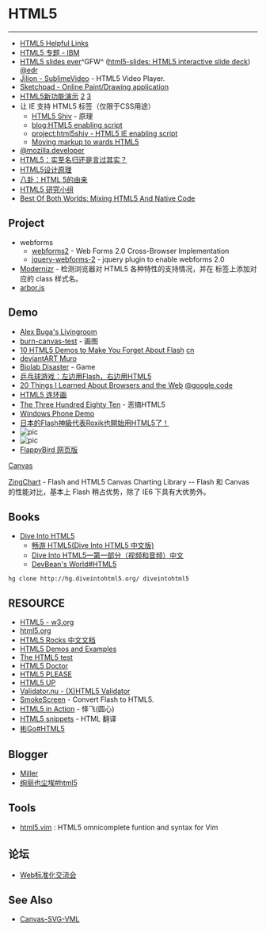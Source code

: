 
# HTML5

----

* [HTML5 Helpful Links](http://www.last-child.com/html5-helpful-links/)
* [HTML5 专题 - IBM](http://www.ibm.com/developerworks/cn/web/lp/html5/)
* [HTML5 slides ever](http://apirocks.com/html5/html5.html)^GFW^
  ([html5-slides: HTML5 interactive slide deck](http://code.google.com/p/html5-slides/))
  [@edr](https://twitter.com/edr)
* [Jilion - SublimeVideo](http://jilion.com/sublime/video) - HTML5 Video Player.
* [Sketchpad - Online Paint/Drawing application](http://mugtug.com/sketchpad/)
* [HTML5新功能演示](http://ioio.name/html5-demo.html)
  [2](http://ioio.name/html5/html5_zh_CN.html)
  [3](http://directguo.com/html5/)
* 让 IE 支持 HTML5 标签（仅限于CSS用途）
    * [HTML5 Shiv](http://ejohn.org/blog/html5-shiv/) - 原理
    * [blog:HTML5 enabling script](http://remysharp.com/2009/01/07/html5-enabling-script/)
    * [project:html5shiv - HTML5 IE enabling script](http://code.google.com/p/html5shiv/)
    * [Moving markup to wards HTML5](http://www.fofronline.com/2009-06/moving-markup-towards-html5/)
* [@mozilla.developer](https://developer.mozilla.org/en/HTML/HTML5)
* [HTML5：实至名归还是言过其实？](http://blog.csdn.net/comsharp/archive/2010/05/01/5547978.aspx)
* [HTML5设计原理](http://www.cn-cuckoo.com/2010/10/21/the-design-of-html5-2151.html)
* [八卦：HTML 5的由来](http://shawphy.com/2011/01/how-do-html5-birth.html)
* [HTML5 研究小组](http://www.mhtml5.com/)
* [Best Of Both Worlds: Mixing HTML5 And Native Code](http://mobile.smashingmagazine.com/2013/10/17/best-of-both-worlds-mixing-html5-native-code/)

## Project

* webforms
    * [webforms2](http://code.google.com/p/webforms2/) - Web Forms 2.0 Cross-Browser Implementation
    * [jquery-webforms-2](http://code.google.com/p/jquery-webforms-2/) - jquery plugin to enable webforms 2.0
* [Modernizr](http://www.modernizr.com/) - 检测浏览器对 HTML5 各种特性的支持情况，并在 <html> 标签上添加对应的 class 样式名。
* [arbor.js](http://arborjs.org/)

## Demo

* [Alex Buga's Livingroom](http://www.alexbuga.com/v9/)
* [burn-canvas-test](http://guciek.net/test/burn) - 画图
* [10 HTML5 Demos to Make You Forget About Flash](http://webdesignledger.com/inspiration/10-html5-demos-to-make-you-forget-about-flash) [cn](http://designlol.net/archives/1418)
* [deviantART Muro](http://muro.deviantart.com/)
* [Biolab Disaster](http://www.phoboslab.org/biolab/) - Game
* [乒乓球游戏：左边用Flash，右边用HTML5](http://labs.codecomputerlove.com/FlashVsHtml5/)
* [20 Things I Learned About Browsers and the Web](http://www.20thingsilearned.com/)
    [@google.code](http://code.google.com/p/20thingsilearned/)
* [HTML5 连环画](http://hobolobo.net/)
* [The Three Hundred Eighty Ten](http://the389.com/) - 恶搞HTML5
* [Windows Phone Demo](http://m.microsoft.com/windowsphone/en-us/demo/index.html)
* [日本的Flash神級代表Roxik也開始用HTML5了！](http://roxik.com/mona/)
* ![pic](http://www.googlezeitgeist.com/zh-CN/)
* ![pic](http://alloyteam.github.com/JX/)
* [FlappyBird 网页版](http://bird.ruosen.io/)

[Canvas](Canvas.md)

[ZingChart](http://www.zingchart.com/flash-and-html5-canvas/#speedtest) - Flash and HTML5 Canvas Charting Library -- Flash 和 Canvas 的性能对比，基本上 Flash 稍占优势，除了 IE6 下具有大优势外。

## Books

* [Dive Into HTML5](http://diveintohtml5.org/)
    * [畅游 HTML5(Dive Into HTML5 中文版)](http://www.diveintohtml5.com/)
    * [Dive Into HTML5—第一部分（视频和音频）中文](http://www.fuzhijie.me/?p=124)
    * [DevBean's World#HTML5](http://www.devbean.info/category/html5/)
```
hg clone http://hg.diveintohtml5.org/ diveintohtml5
```


## RESOURCE

* [HTML5 - w3.org](http://www.w3.org/TR/html5/)
* [html5.org](http://html5.org/)
* [HTML5 Rocks 中文文档](http://www.html5rocks.com/zh/)
* [HTML5 Demos and Examples](http://html5demos.com/)
* [The HTML5 test](http://html5test.com/)
* [HTML5 Doctor](http://html5doctor.com/)
* [HTML5 PLEASE](http://html5please.com/)
* [HTML5 UP](http://html5up.net/)
* [Validator.nu - (X)HTML5 Validator](http://html5.validator.nu/)
* [SmokeScreen](http://smokescreen.us/) - Convert Flash to HTML5.
* [HTML5 in Action](http://www.planabc.net/demo/html5/ppt.html) - 怿飞(圆心)
* [HTML5 snippets](http://stuntsnippets.com/snippets/html5/) - HTML 翻译
* [彬Go#HTML5](http://blog.bingo929.com/category/technology/html5)

## Blogger

* [Miller](http://varnow.org/)
* [绚丽也尘埃#html5](http://www.fuzhijie.me/?tag=html5)

## Tools

* [html5.vim](http://www.vim.org/scripts/script.php?script_id=3236) : HTML5 omnicomplete funtion and syntax for Vim


## 论坛

* [Web标准化交流会](http://w3ctech.com/)

## See Also

* [Canvas-SVG-VML](Canvas-SVG-VML.md)
